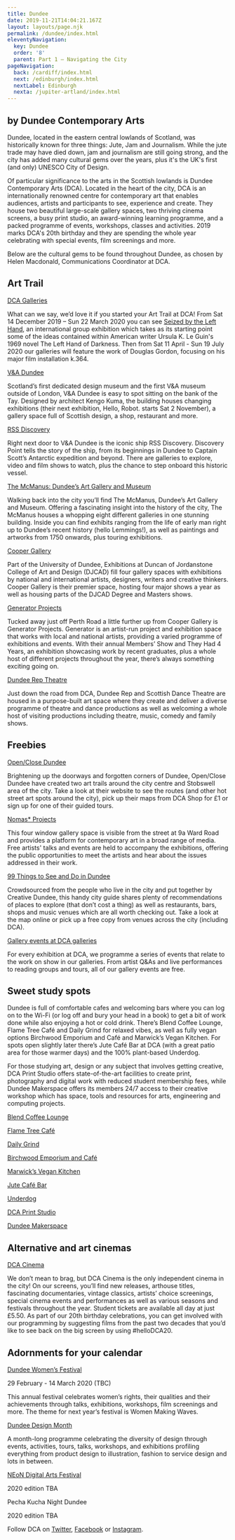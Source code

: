 ```yaml
---
title: Dundee
date: 2019-11-21T14:04:21.167Z
layout: layouts/page.njk
permalink: /dundee/index.html
eleventyNavigation:
  key: Dundee
  order: '8'
  parent: Part 1 – Navigating the City
pageNavigation:
  back: /cardiff/index.html
  next: /edinburgh/index.html
  nextLabel: Edinburgh
  nexta: /jupiter-artland/index.html
---
```

## by Dundee Contemporary Arts

Dundee, located in the eastern central lowlands of Scotland, was historically known for three things: Jute, Jam and Journalism. While the jute trade may have died down, jam and journalism are still going strong, and the city has added many cultural gems over the years, plus it's the UK's first (and only) UNESCO City of Design.

Of particular significance to the arts in the Scottish lowlands is Dundee Contemporary Arts (DCA). Located in the heart of the city, DCA is an internationally renowned centre for contemporary art that enables audiences, artists and participants to see, experience and create. They house two beautiful large-scale gallery spaces, two thriving cinema screens, a busy print studio, an award-winning learning programme, and a packed programme of events, workshops, classes and activities. 2019 marks DCA's 20th birthday and they are spending the whole year celebrating with special events, film screenings and more.

Below are the cultural gems to be found throughout Dundee, as chosen by Helen Macdonald, Communications Coordinator at DCA.

## Art Trail

[DCA Galleries](https://www.artrabbit.com/organisations/dundee-contemporary-arts)

What can we say, we’d love it if you started your Art Trail at DCA! From Sat 14 December 2019 – Sun 22 March 2020 you can see [Seized by the Left Hand](https://www.dca.org.uk/whats-on/event/seized-by-the-left-hand), an international group exhibition which takes as its starting point some of the ideas contained within American writer Ursula K. Le Guin's 1969 novel The Left Hand of Darkness. Then from Sat 11 April - Sun 19 July 2020 our galleries will feature the work of Douglas Gordon, focusing on his major film installation k.364.

[V&A Dundee](https://www.artrabbit.com/organisations/va-dundee)

Scotland’s first dedicated design museum and the first V&A museum outside of London, V&A Dundee is easy to spot sitting on the bank of the Tay. Designed by architect Kengo Kuma, the building houses changing exhibitions (their next exhibition, Hello, Robot. starts Sat 2 November), a gallery space full of Scottish design, a shop, restaurant and more. 

[RSS Discovery](https://www.artrabbit.com/organisations/rrs-discovery)

Right next door to V&A Dundee is the iconic ship RSS Discovery. Discovery Point tells the story of the ship, from its beginnings in Dundee to Captain Scott’s Antarctic expedition and beyond. There are galleries to explore, video and film shows to watch, plus the chance to step onboard this historic vessel.

[The McManus: Dundee’s Art Gallery and Museum](https://www.artrabbit.com/organisations/the-mcmanus-dundees-art-gallery-and-museum)

Walking back into the city you’ll find The McManus, Dundee’s Art Gallery and Museum. Offering a fascinating insight into the history of the city, The McManus houses a whopping eight different galleries in one stunning building. Inside you can find exhibits ranging from the life of early man right up to Dundee’s recent history (hello Lemmings!), as well as paintings and artworks from 1750 onwards, plus touring exhibitions.

[Cooper Gallery](https://www.artrabbit.com/organisations/cooper-gallery)

Part of the University of Dundee, Exhibitions at Duncan of Jordanstone College of Art and Design (DJCAD) fill four gallery spaces with exhibitions by national and international artists, designers, writers and creative thinkers. Cooper Gallery is their premier space, hosting four major shows a year as well as housing parts of the DJCAD Degree and Masters shows.

[Generator Projects](https://www.artrabbit.com/organisations/generator-projects)

Tucked away just off Perth Road a little further up from Cooper Gallery is Generator Projects. Generator is an artist-run project and exhibition space that works with local and national artists, providing a varied programme of exhibitions and events. With their annual Members’ Show and They Had 4 Years, an exhibition showcasing work by recent graduates, plus a whole host of different projects throughout the year, there’s always something exciting going on.

[Dundee Rep Theatre](https://www.artrabbit.com/organisations/dundee-rep-theatre)

Just down the road from DCA, Dundee Rep and Scottish Dance Theatre are housed in a purpose-built art space where they create and deliver a diverse programme of theatre and dance productions as well as welcoming a whole host of visiting productions including theatre, music, comedy and family shows.

## Freebies

[Open/Close Dundee](http://openclosedundee.co.uk/)

Brightening up the doorways and forgotten corners of Dundee, Open/Close Dundee have created two art trails around the city centre and Stobswell area of the city. Take a look at their website to see the routes (and other hot street art spots around the city), pick up their maps from DCA Shop for £1 or sign up for one of their guided tours.

[Nomas* Projects](https://www.artrabbit.com/organisations/nomas-projects)

This four window gallery space is visible from the street at 9a Ward Road and provides a platform for contemporary art in a broad range of media. Free artists' talks and events are held to accompany the exhibitions, offering the public opportunities to meet the artists and hear about the issues addressed in their work. 

[99 Things to See and Do in Dundee ](https://creativedundee.com/2019/05/99-things-to-see-and-do-in-dundee-2019/)

Crowdsourced from the people who live in the city and put together by Creative Dundee, this handy city guide shares plenty of recommendations of places to explore (that don’t cost a thing) as well as restaurants, bars, shops and music venues which are all worth checking out. Take a look at the map online or pick up a free copy from venues across the city (including DCA).

[Gallery events at DCA galleries](https://www.artrabbit.com/organisations/dundee-contemporary-arts)

For every exhibition at DCA, we programme a series of events that relate to the work on show in our galleries. From artist Q&As and live performances to reading groups and tours, all of our gallery events are free. 

## 

## Sweet study spots

Dundee is full of comfortable cafes and welcoming bars where you can log on to the Wi-Fi (or log off and bury your head in a book) to get a bit of work done while also enjoying a hot or cold drink. There’s Blend Coffee Lounge, Flame Tree Café and Daily Grind for relaxed vibes, as well as fully vegan options Birchwood Emporium and Café and Marwick’s Vegan Kitchen. For spots open slightly later there’s Jute Café Bar at DCA (with a great patio area for those warmer days) and the 100% plant-based Underdog.

For those studying art, design or any subject that involves getting creative, DCA Print Studio offers state-of-the-art facilities to create print, photography and digital work with reduced student membership fees, while Dundee Makerspace offers its members 24/7 access to their creative workshop which has space, tools and resources for arts, engineering and computing projects.

[Blend Coffee Lounge](https://www.facebook.com/blenddundee)

[Flame Tree Café](https://www.facebook.com/theflametreecafe/)

[Daily Grind](https://hardgrind.co.uk/pages/the-daily-grind)

[Birchwood Emporium and Café](https://www.facebook.com/BirchwoodEmporium/)

[Marwick’s Vegan Kitchen](https://www.facebook.com/marwicksvegankitchen/)

[Jute Café Bar](https://www.jutecafebar.co.uk/)

[Underdog ](https://www.facebook.com/pages/category/Bar/Underdog-Dundee-2137410629639512/)

[DCA Print Studio](https://www.dca.org.uk/visit/print-studio)

[Dundee Makerspace](https://dundeemakerspace.com/)

## Alternative and art cinemas

[DCA Cinema](https://www.artrabbit.com/organisations/dundee-contemporary-arts)

We don’t mean to brag, but DCA Cinema is the only independent cinema in the city! On our screens, you’ll find new releases, arthouse titles, fascinating documentaries, vintage classics, artists’ choice screenings, special cinema events and performances as well as various seasons and festivals throughout the year. Student tickets are available all day at just £5.50. As part of our 20th birthday celebrations, you can get involved with our programming by suggesting films from the past two decades that you’d like to see back on the big screen by using #helloDCA20.

## Adornments for your calendar

[Dundee Women’s Festival](http://www.dundeewomensfestival.org.uk)

29 February - 14 March 2020 (TBC)

This annual festival celebrates women’s rights, their qualities and their achievements through talks, exhibitions, workshops, film screenings and more. The theme for next year’s festival is Women Making Waves.

[Dundee Design Month](https://www.artrabbit.com/events/dundee-design-month-2020)

A month-long programme celebrating the diversity of design through events, activities, tours, talks, workshops, and exhibitions profiling everything from product design to illustration, fashion to service design and lots in between.

[NEoN Digital Arts Festival](https://northeastofnorth.com/)

2020 edition TBA

Pecha Kucha Night Dundee

2020 edition TBA

Follow DCA on [Twitter](https://twitter.com/@DCAdundee), [Facebook](https://www.facebook.com/@DCA.Dundee/) or [Instagram](https://www.instagram.com/dcadundee/).
